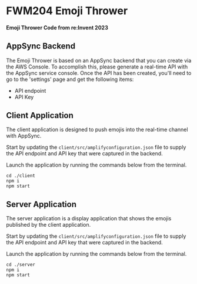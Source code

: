 # FWM204 Emoji Thrower
#### Emoji Thrower Code from re:Invent 2023


## AppSync Backend

The Emoji Thrower is based on an AppSync backend that you can create via the AWS Console.  To accomplish this, please generate a real-time API with the AppSync service console. Once the API has been created, you'll need to go to the 'settings' page and get the following items:

- API endpoint
- API Key

## Client Application

The client application is designed to push emojis into the real-time channel with AppSync.

Start by updating the `client/src/amplifyconfiguration.json` file to supply the API endpoint and API key that were captured in the backend.

Launch the application by running the commands below from the terminal.

```
cd ./client
npm i
npm start
```

## Server Application

The server application is a display application that shows the emojis published by the client application.

Start by updating the `client/src/amplifyconfiguration.json` file to supply the API endpoint and API key that were captured in the backend.

Launch the application by running the commands below from the terminal.

```
cd ./server
npm i
npm start
```